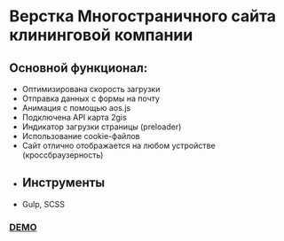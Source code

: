 # Верстка Многостраничного сайта клининговой компании

## Основной функционал:
- Оптимизирована скорость загрузки
- Отправка данных с формы на почту
- Анимация с помощью aos.js
- Подключена API карта 2gis
- Индикатор загрузки страницы (preloader)
- Использование cookie-файлов
- Сайт отлично отображается на любом устройстве (кроссбраузерность)
- ## Инструменты 
- Gulp, SCSS

[<h3> DEMO </h3>](https://sheyhmansur.github.io/cleaning/)
